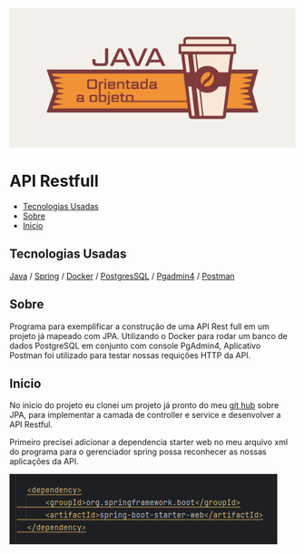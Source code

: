 ![imagem Local](imagem_readme/artigo_programacao-orientada-a-objetos-com-java_18449.png)


# API Restfull

  - [Tecnologias Usadas](#Tecnologias-Usadas)
  - [Sobre](#Sobre)
  - [Inicio](#Inicio)

 
## Tecnologias Usadas

[Java](https://www.java.com/pt-BR/) / [Spring](https://spring.io/projects/spring-boot) / [Docker](https://www.docker.com/) / [PostgresSQL](https://www.postgresql.org/) / [Pgadmin4](https://www.pgadmin.org/download/pgadmin-4-windows/)
 / [Postman](https://www.postman.com/)

## Sobre 

Programa para exemplificar a construção de uma API Rest full em um projeto já mapeado com JPA. Utilizando o Docker para rodar um banco de dados PostgreSQL em conjunto com console PgAdmin4, Aplicativo Postman foi utilizado para testar nossas requições HTTP da API.

## Inicio

No inicio do projeto eu clonei um projeto já pronto do meu [git hub](https://github.com/Hugoftf/Spring-DataJPA) sobre JPA, para implementar a camada de controller e service e desenvolver a API Restful.

Primeiro precisei adicionar a dependencia starter web no meu arquivo xml do programa para o gerenciador spring possa reconhecer as nossas aplicações da API.

![imagem local](/imagem_readme/dependency_starter_web.png)




